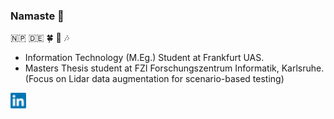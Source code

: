 ### Namaste :pray:
:nepal: :de: :four_leaf_clover: :sunrise_over_mountains: :notes:
- Information Technology (M.Eg.) Student at Frankfurt UAS.
- Masters Thesis student at FZI Forschungszentrum Informatik, Karlsruhe. (Focus on Lidar data augmentation for scenario-based testing)


[![LinkedIn](./LinkedIn.png)](https://www.linkedin.com/in/bisalgt/)
